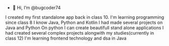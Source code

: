 - 👋 Hi, I’m @bugcoder74

I created my first standalone app back in class 10.
I'm learning programming since class 8
I know Java, Python and Kotlin
I had made several projects on Java and Python
On python I can create beautifull stand alone applications
I had created several complex projects alongwith my studies(currently in class 12)
I'm learning frontend technology and dsa in Java

<!---
bugcoder74/bugcoder74 is a ✨ special ✨ repository because its `README.md` (this file) appears on your GitHub profile.
You can click the Preview link to take a look at your changes.
--->
